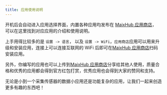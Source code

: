 ```yaml
---
title: 应用使用说明
---
```


开机后会自动进入应用选择界面，内置各种应用均发布在 [MaixHub 应用商店](https://maixhub.com/app)， 可以在这里找到对应应用的介绍和使用说明。

上手用得比较多的是 `设置 -> 语言`， 以及 `设置 -> WiFi`，`应用商店`应用可以用来升级和安装应用，连接上可以连接互联网的 WiFi 后即可在[MaixHub 应用商店](https://maixhub.com/app)扫码安装应用。

另外，你编写的应用也可以上传到[MaixHub 应用商店](https://maixhub.com/app)分享给其他人使用，质量合格和优秀的应用都会得到官方红包打赏，优秀应用也会得到大家的赞同和支持。

无论是小到一个采集传感器的数据小应用还是功能复杂的应用，让我们一起来创造更多有趣的东西吧！


